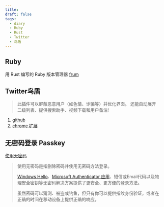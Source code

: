 ```yaml
---
title: 
draft: false
tags:
  - diary
  - Ruby
  - Rust
  - Twitter
  - 鸟盾
---
```

## Ruby

用 Rust 编写的 Ruby 版本管理器 [frum](https://github.com/TaKO8Ki/frum)

## Twitter鸟盾 

> 此插件可以屏蔽恶意用户（如色情、诈骗等）并优化界面。 还能自动展开二级列表、提供搜索助手、视频下载和用户备注!

1. [github](https://github.com/free-spirit-dev/bird-shield-blocking)
2. [chrome 扩展](https://chromewebstore.google.com/detail/%E6%8E%A8%E7%89%B9%E9%B8%9F%E7%9B%BE/igapbfjkbkmjcmgjmgfcegamhkfppdmg?hl=zh-CN)

## 无密码登录 Passkey

[使用无密码](https://support.microsoft.com/zh-cn/account-billing/%E5%A6%82%E4%BD%95%E4%BD%BF%E7%94%A8-microsoft-%E5%B8%90%E6%88%B7%E4%BD%BF%E7%94%A8%E6%97%A0%E5%AF%86%E7%A0%81-674ce301-3574-4387-a93d-916751764c43)

>  使用无密码是指删除密码并使用无密码方法登录。 
>  
>  [Windows Hello](https://support.microsoft.com/zh-cn/windows/%E4%BA%86%E8%A7%A3-windows-hello-%E5%B9%B6%E5%AF%B9%E5%85%B6%E8%BF%9B%E8%A1%8C%E8%AE%BE%E7%BD%AE-dae28983-8242-bb2a-d3d1-87c9d265a5f0)、[Microsoft Authenticator 应用](https://support.microsoft.com/zh-cn/account-billing/%E5%A6%82%E4%BD%95%E4%BD%BF%E7%94%A8-microsoft-authenticator-%E5%BA%94%E7%94%A8-9783c865-0308-42fb-a519-8cf666fe0acc)、短信或Email代码以及物理安全密钥等无密码解决方案提供了更安全、更方便的登录方法。 
>  
>  虽然密码可以猜测、被盗或钓鱼，但只有你可以提供指纹身份验证，或者在正确的时间在移动设备上提供正确的响应。